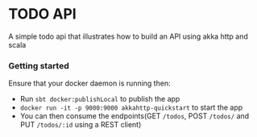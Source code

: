 # TODO API
A simple todo api that illustrates how to build an API using akka http and scala

### Getting started
Ensure that your docker daemon is running then:
 - Run `sbt docker:publishLocal` to publish the app
 - `docker run -it -p 9000:9000 akkahttp-quickstart` to start the app
 - You can then consume the endpoints(GET `/todos`, POST `/todos/` and PUT `/todos/:id` using a REST client)